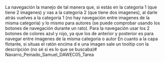 La navegación la manejo de tal manera que, si estás en la categoria 1 (que tiene 2 imagenes) y vas a la categoria 2 (que tiene dos imagenes),
al darle atrás vuelves a la categoría 1 (no hay navegación entre imagenes de la misma categoria) y lo mismo para autores (se puede comprobar usando los botones
de navegación durante un rato). Para la navegación usar los 2 botones de colores azul y rojo, ya que los de anterior y posterior es para navegar entre imagenes
de la misma categoria o autor
En cuanto a la capa flotante, si situas el ratón encima d e una imagen sale un tooltip con la descripción (no sé si es lo que se buscaba)# Navarro_Peinado_Samuel_DAWEC05_Tarea
